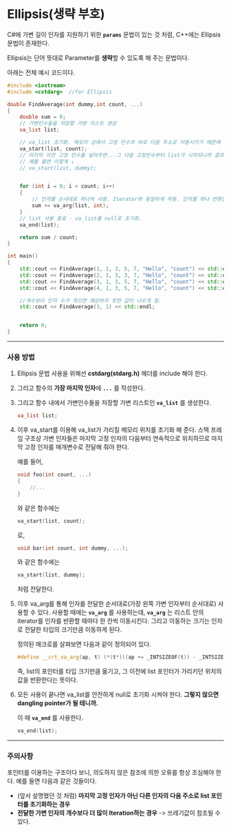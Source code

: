 # Ellipsis(생략 부호)

C#에 가변 길이 인자를 지원하기 위한 **`params`** 문법이 있는 것 처럼, C++에는 Ellipsis 문법이 존재한다.

Ellipsis는 단어 뜻대로 Parameter를 **생략**할 수 있도록 해 주는 문법이다.

아래는 전체 예시 코드이다.

```c++
#include <iostream>
#include <cstdarg>	//for Ellipsis

double FindAverage(int dummy,int count, ...)
{
	double sum = 0;
	// 가변인수들을 저장할 가변 리스트 생성
	va_list list;

	// va_list 초기화. 메모리 상에서 고정 인수의 바로 다음 주소로 이동시키기 때문에 마지막 고정 인수를 넣어줌.
	va_start(list, count);
	// 마지막 이전 고정 인수를 넣어주면...그 다음 고정인수부터 list가 시작되니까 결과가 요상해짐 ㅎㅎㅋㅋ;
	// 예를 들면 이렇게 ↓ 
	// va_start(list, dummy);


	for (int i = 0; i < count; i++)
	{
		// 인자를 순서대로 하나씩 사용. Iterator와 동일하게 작동. 인자를 하나 반환할 때마다 인자 크기만큼 주소 증가 연산.
		sum += va_arg(list, int);
	}
	// list 사용 종료 - va_list를 null로 초기화.
	va_end(list);

	return sum / count;
}

int main()
{
	std::cout << FindAverage(1, 1, 3, 5, 7, "Hello", "count") << std::endl;
	std::cout << FindAverage(2, 1, 3, 3, 7, "Hello", "count") << std::endl;
	std::cout << FindAverage(3, 1, 3, 5, 7, "Hello", "count") << std::endl;
	std::cout << FindAverage(4, 1, 3, 5, 7, "Hello", "count") << std::endl;

	//개수보다 인자 수가 적으면 예상하지 못한 값이 나오게 됨.
	std::cout << FindAverage(3, 1) << std::endl;


	return 0;
}
```

---

### 사용 방법

1.  Ellipsis 문법 사용을 위해선 **cstdarg(stdarg.h)** 헤더를 include 해야 한다.

2.  그리고 함수의 **가장 마지막 인자**에 **`...`** 를 작성한다.

3.  그리고 함수 내에서 가변인수들을 저장할 가변 리스트인 **`va_list`** 를 생성한다.

    ```c++
    va_list list;
    ```

4.  이후 va_start를 이용해 va_list가 가리킬 메모리 위치를 초기화 해 준다. 스택 프레임 구조상 가변 인자들은 마지막 고정 인자의 다음부터 연속적으로 위치하므로 마지막 고정 인자를 매개변수로 전달해 줘야 한다.

    예를 들어,

    ```c++
    void foo(int count, ...)
    {
    	//...
    }
    ```

    와 같은 함수에는

    ```c++
    va_start(list, count);
    ```

    로,

    ```c++
    void bar(int count, int dummy, ...);
    ```

    와 같은 함수에는

    ```c++
    va_start(list, dummy);
    ```

    처럼 전달한다.

5.  이후 va_arg를 통해 인자를 전달한 순서대로(가장 왼쪽 가변 인자부터 순서대로) 사용할 수 있다. 사용할 때에는 **`va_arg`** 를 사용하는데, **`va_arg`** 는 리스트 안의 iterator를 인자를 반환할 때마다 한 칸씩 이동시킨다. 그리고 이동하는 크기는 인자로 전달한 타입의 크기만큼 이동하게 된다.

    정의된 매크로를 살펴보면 다음과 같이 정의되어 있다.

    ```c++
    #define __crt_va_arg(ap, t)	(*(t*)((ap += _INTSIZEOF(t)) - _INTSIZEOF(t)))
    ```

    즉, list의 포인터를 타입 크기만큼 옮기고, 그 이전에 list 포인터가 가리키던 위치의 값을 반환한다는 뜻이다.

6.  모든 사용이 끝나면 va_list를 안전하게 null로 초기화 시켜야 한다. **그렇지 않으면 dangling pointer가 될 테니까.**

    이 때 **`va_end`** 를 사용한다.

    ```c++
    va_end(list);
    ```

---

### 주의사항

포인터를 이용하는 구조이다 보니, 의도하지 않은 참조에 의한 오류를 항상 조심해야 한다. 예를 들면 다음과 같은 것들이다.

*   (앞서 설명했던 것 처럼) **마지막 고정 인자가 아닌 다른 인자의 다음 주소로 list 포인터를 초기화하는 경우**
*   **전달한 가변 인자의 개수보다 더 많이 Iteration하는 경우** -> 쓰레기값이 참조될 수 있다.

